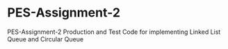 # PES-Assignment-2
PES-Assignment-2 Production and Test Code for implementing Linked List Queue and Circular Queue
